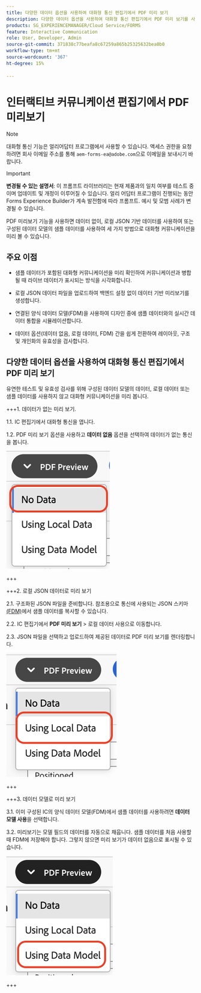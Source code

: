 ```yaml
---
title: 다양한 데이터 옵션을 사용하여 대화형 통신 편집기에서 PDF 미리 보기
description: 다양한 데이터 옵션을 사용하여 대화형 통신 편집기에서 PDF 미리 보기를 사용하면 세 가지 방식으로 대화형 통신을 미리 볼 수 있습니다.
products: SG_EXPERIENCEMANAGER/Cloud Service/FORMS
feature: Interactive Communication
role: User, Developer, Admin
source-git-commit: 371838c77beafa8c67259a865b25325632bea0b0
workflow-type: tm+mt
source-wordcount: '367'
ht-degree: 15%

---
```



# 인터랙티브 커뮤니케이션 편집기에서 PDF 미리보기

>[!NOTE]
>
> 대화형 통신 기능은 얼리어답터 프로그램에서 사용할 수 있습니다. 액세스 권한을 요청하려면 회사 이메일 주소를 통해 `aem-forms-ea@adobe.com`으로 이메일을 보내시기 바랍니다.

>[!IMPORTANT]
>
> **변경될 수 있는 설명서**: 이 프롬프트 라이브러리는 현재 제품과의 일치 여부를 테스트 중이며 업데이트 및 개정이 이루어질 수 있습니다. 얼리 어답터 프로그램이 진행되는 동안 Forms Experience Builder가 계속 발전함에 따라 프롬프트. 예시 및 모범 사례가 변경될 수 있습니다.

PDF 미리보기 기능을 사용하면 데이터 없이, 로컬 JSON 기반 데이터를 사용하여 또는 구성된 데이터 모델의 샘플 데이터를 사용하여 세 가지 방법으로 대화형 커뮤니케이션을 미리 볼 수 있습니다.

## 주요 이점

- 샘플 데이터가 포함된 대화형 커뮤니케이션을 미리 확인하여 커뮤니케이션과 병합될 때 라이브 데이터가 표시되는 방식을 시각화합니다.

- 로컬 JSON 데이터 파일을 업로드하여 백엔드 설정 없이 데이터 기반 미리보기를 생성합니다.

- 연결된 양식 데이터 모델(FDM)을 사용하여 디자인 중에 샘플 데이터와의 실시간 데이터 통합을 시뮬레이션합니다.

- 데이터 옵션(데이터 없음, 로컬 데이터, FDM) 간을 쉽게 전환하여 레이아웃, 구조 및 개인화의 유효성을 검사합니다.

## 다양한 데이터 옵션을 사용하여 대화형 통신 편집기에서 PDF 미리 보기

유연한 테스트 및 유효성 검사를 위해 구성된 데이터 모델의 데이터, 로컬 데이터 또는 샘플 데이터를 사용하지 않고 대화형 커뮤니케이션을 미리 봅니다.

+++&#x200B;1. 데이터가 없는 미리 보기.

1.1. IC 편집기에서 대화형 통신을 엽니다.

1.2. PDF 미리 보기 옵션을 사용하고 **데이터 없음** 옵션을 선택하여 데이터가 없는 통신을 봅니다.

![IC 문서 찾기](/help/forms/interactive-communication/assets/nodata.png)

+++

+++&#x200B;2. 로컬 JSON 데이터로 미리 보기

2.1. 구조화된 JSON 파일을 준비합니다. 참조용으로 통신에 사용되는 JSON 스키마 [(FDM)](https://experienceleague.adobe.com/ko/docs/experience-manager-cloud-service/content/forms/integrate/use-form-data-model/work-with-form-data-model)에서 샘플 데이터를 복사할 수 있습니다.

2.2. IC 편집기에서 **PDF 미리 보기** > 로컬 데이터 사용으로 이동합니다.

2.3. JSON 파일을 선택하고 업로드하여 제공된 데이터로 PDF 미리 보기를 렌더링합니다.

![IC 문서 찾기](/help/forms/interactive-communication/assets/localdata.png)

+++

+++&#x200B;3. 데이터 모델로 미리 보기 

3.1. 이미 구성된 IC의 양식 데이터 모델(FDM)에서 샘플 데이터를 사용하려면 **데이터 모델 사용**&#x200B;을 선택합니다.

3.2. 미리보기는 모델 필드의 데이터를 자동으로 채웁니다. 샘플 데이터를 처음 사용할 때 FDM에 저장해야 합니다. 그렇지 않으면 미리 보기가 데이터 없음으로 표시될 수 있습니다.

![IC 문서 찾기](/help/forms/interactive-communication/assets/datamodel.png)

+++


